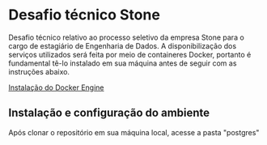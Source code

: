 # Desafio técnico Stone

Desafio técnico relativo ao processo seletivo da empresa Stone para o cargo de estagiário de Engenharia de Dados.
A disponibilização dos serviços utilizados será feita por meio de containeres Docker, portanto é fundamental tê-lo instalado em sua máquina antes de seguir com as instruções abaixo.

[Instalação do Docker Engine](https://docs.docker.com/engine/install/)

## Instalação e configuração do ambiente

Após clonar o repositório em sua máquina local, acesse a pasta "postgres"